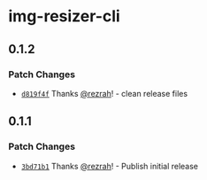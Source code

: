 # img-resizer-cli

## 0.1.2

### Patch Changes

- [`d819f4f`](https://github.com/rezrah/img-resizer-cli/commit/d819f4fa7f3013d0c7585a6d70ffa702acfe0459) Thanks [@rezrah](https://github.com/rezrah)! - clean release files

## 0.1.1

### Patch Changes

- [`3bd71b1`](https://github.com/rezrah/img-resizer-cli/commit/3bd71b18f57ed65b589ebcd8744d60152a457cd6) Thanks [@rezrah](https://github.com/rezrah)! - Publish initial release
